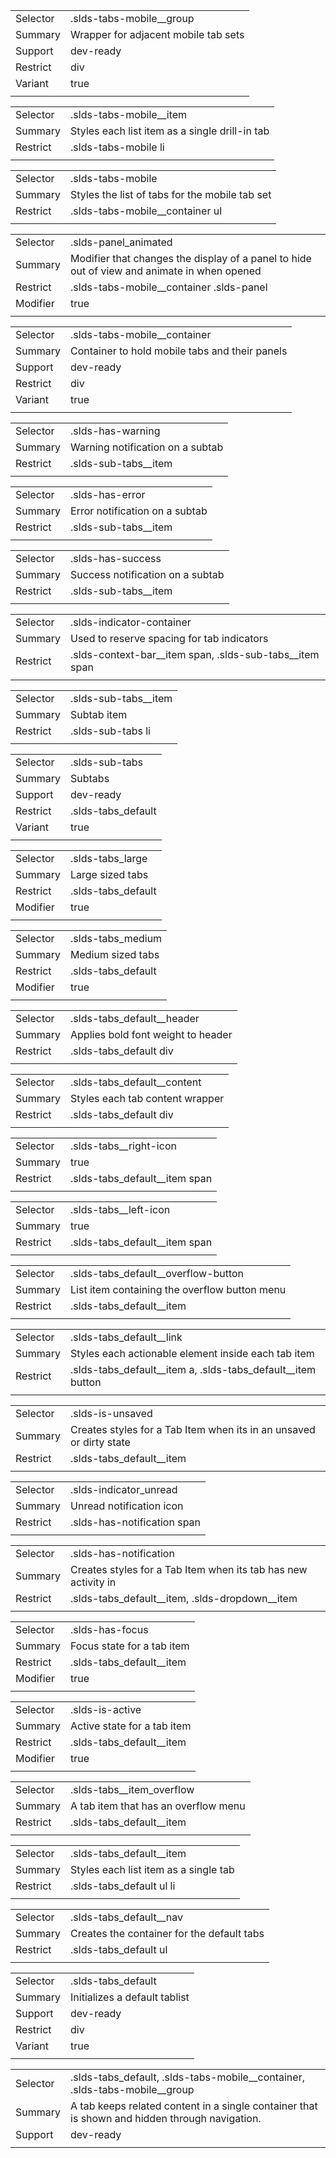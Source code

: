 
|  |  |
|-------|-------|
| Selector | .slds-tabs-mobile__group  |
| Summary | Wrapper for adjacent mobile tab sets |
| Support | dev-ready |
| Restrict | div |
| Variant | true |
|  |  |


|  |  |
|-------|-------|
| Selector | .slds-tabs-mobile__item  |
| Summary | Styles each list item as a single drill-in tab |
| Restrict | .slds-tabs-mobile li |
|  |  |


|  |  |
|-------|-------|
| Selector | .slds-tabs-mobile  |
| Summary | Styles the list of tabs for the mobile tab set |
| Restrict | .slds-tabs-mobile__container ul |
|  |  |


|  |  |
|-------|-------|
| Selector | .slds-panel_animated  |
| Summary | Modifier that changes the display of a panel to hide out of view and animate in when opened |
| Restrict | .slds-tabs-mobile__container .slds-panel |
| Modifier | true |
|  |  |


|  |  |
|-------|-------|
| Selector | .slds-tabs-mobile__container  |
| Summary | Container to hold mobile tabs and their panels |
| Support | dev-ready |
| Restrict | div |
| Variant | true |
|  |  |


|  |  |
|-------|-------|
| Selector | .slds-has-warning  |
| Summary | Warning notification on a subtab |
| Restrict | .slds-sub-tabs__item |
|  |  |


|  |  |
|-------|-------|
| Selector | .slds-has-error  |
| Summary | Error notification on a subtab |
| Restrict | .slds-sub-tabs__item |
|  |  |


|  |  |
|-------|-------|
| Selector | .slds-has-success  |
| Summary | Success notification on a subtab |
| Restrict | .slds-sub-tabs__item |
|  |  |


|  |  |
|-------|-------|
| Selector | .slds-indicator-container  |
| Summary | Used to reserve spacing for tab indicators |
| Restrict | .slds-context-bar__item span, .slds-sub-tabs__item span |
|  |  |


|  |  |
|-------|-------|
| Selector | .slds-sub-tabs__item  |
| Summary | Subtab item |
| Restrict | .slds-sub-tabs li |
|  |  |


|  |  |
|-------|-------|
| Selector | .slds-sub-tabs  |
| Summary | Subtabs |
| Support | dev-ready |
| Restrict | .slds-tabs_default |
| Variant | true |
|  |  |


|  |  |
|-------|-------|
| Selector | .slds-tabs_large  |
| Summary | Large sized tabs |
| Restrict | .slds-tabs_default |
| Modifier | true |
|  |  |


|  |  |
|-------|-------|
| Selector | .slds-tabs_medium  |
| Summary | Medium sized tabs |
| Restrict | .slds-tabs_default |
| Modifier | true |
|  |  |


|  |  |
|-------|-------|
| Selector | .slds-tabs_default__header  |
| Summary | Applies bold font weight to header |
| Restrict | .slds-tabs_default div |
|  |  |


|  |  |
|-------|-------|
| Selector | .slds-tabs_default__content  |
| Summary | Styles each tab content wrapper |
| Restrict | .slds-tabs_default div |
|  |  |


|  |  |
|-------|-------|
| Selector | .slds-tabs__right-icon  |
| Summary | true |
| Restrict | .slds-tabs_default__item span |
|  |  |


|  |  |
|-------|-------|
| Selector | .slds-tabs__left-icon  |
| Summary | true |
| Restrict | .slds-tabs_default__item span |
|  |  |


|  |  |
|-------|-------|
| Selector | .slds-tabs_default__overflow-button  |
| Summary | List item containing the overflow button menu |
| Restrict | .slds-tabs_default__item |
|  |  |


|  |  |
|-------|-------|
| Selector | .slds-tabs_default__link  |
| Summary | Styles each actionable element inside each tab item |
| Restrict | .slds-tabs_default__item a, .slds-tabs_default__item button |
|  |  |


|  |  |
|-------|-------|
| Selector | .slds-is-unsaved  |
| Summary | Creates styles for a Tab Item when its in an unsaved or dirty state |
| Restrict | .slds-tabs_default__item |
|  |  |


|  |  |
|-------|-------|
| Selector | .slds-indicator_unread  |
| Summary | Unread notification icon |
| Restrict | .slds-has-notification span |
|  |  |


|  |  |
|-------|-------|
| Selector | .slds-has-notification  |
| Summary | Creates styles for a Tab Item when its tab has new activity in |
| Restrict | .slds-tabs_default__item, .slds-dropdown__item |
|  |  |


|  |  |
|-------|-------|
| Selector | .slds-has-focus  |
| Summary | Focus state for a tab item |
| Restrict | .slds-tabs_default__item |
| Modifier | true |
|  |  |


|  |  |
|-------|-------|
| Selector | .slds-is-active  |
| Summary | Active state for a tab item |
| Restrict | .slds-tabs_default__item |
| Modifier | true |
|  |  |


|  |  |
|-------|-------|
| Selector | .slds-tabs__item_overflow  |
| Summary | A tab item that has an overflow menu |
| Restrict | .slds-tabs_default__item |
|  |  |


|  |  |
|-------|-------|
| Selector | .slds-tabs_default__item  |
| Summary | Styles each list item as a single tab |
| Restrict | .slds-tabs_default ul li |
|  |  |


|  |  |
|-------|-------|
| Selector | .slds-tabs_default__nav  |
| Summary | Creates the container for the default tabs |
| Restrict | .slds-tabs_default ul |
|  |  |


|  |  |
|-------|-------|
| Selector | .slds-tabs_default  |
| Summary | Initializes a default tablist |
| Support | dev-ready |
| Restrict | div |
| Variant | true |
|  |  |


|  |  |
|-------|-------|
| Selector | .slds-tabs_default, .slds-tabs-mobile__container, .slds-tabs-mobile__group  |
| Summary | A tab keeps related content in a single container that is shown and hidden through navigation. |
| Support | dev-ready |
|  |  |


